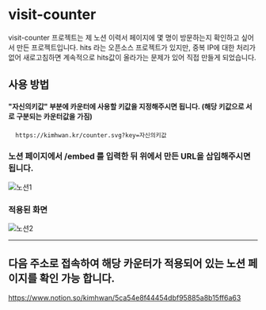 # visit-counter

visit-counter 프로젝트는 제 노션 이력서 페이지에 몇 명이 방문하는지 확인하고 싶어서 만든 프로젝트입니다.
hits 라는 오픈소스 프로젝트가 있지만, 중복 IP에 대한 처리가 없어 새로고침하면 계속적으로 hits값이 올라가는 문제가 있어 직접 만들게 되었습니다.

## 사용 방법


#### "자신의키값" 부분에 카운터에 사용할 키값을 지정해주시면 됩니다. (해당 키값으로 서로 구분되는 카운터값을 가짐)
```
  https://kimhwan.kr/counter.svg?key=자신의키값
```

### 노션 페이지에서 /embed 를 입력한 뒤 위에서 만든 URL을 삽입해주시면 됩니다.

![노션1](https://user-images.githubusercontent.com/49547202/127855354-ff1fc1c4-577c-4749-b6a4-2471b3ad88fe.png)

### 적용된 화면

![노션2](https://user-images.githubusercontent.com/49547202/127856434-dd60bac9-9f63-4e4b-9099-e7e39db05d30.png)

------------------------

## 다음 주소로 접속하여 해당 카운터가 적용되어 있는 노션 페이지를 확인 가능 합니다.
https://www.notion.so/kimhwan/5ca54e8f44454dbf95885a8b15ff6a63

